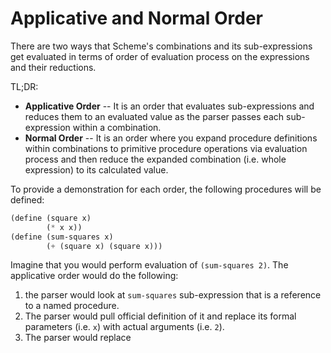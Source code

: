 # Applicative and Normal Order

There are two ways that Scheme's combinations and its sub-expressions
get evaluated in terms of order of evaluation process
on the expressions and their reductions.

TL;DR:

- **Applicative Order** -- It is an order that
  evaluates sub-expressions and reduces them to an
  evaluated value as the parser passes each
  sub-expression within a combination.
- **Normal Order** -- It is an order where you expand
  procedure definitions within combinations to
  primitive procedure operations via evaluation process
  and then reduce the expanded combination (i.e. whole
  expression) to its calculated value.

To provide a demonstration for each order, the
following procedures will be defined:
```scheme
(define (square x)
        (* x x))
(define (sum-squares x)
        (+ (square x) (square x)))
```
Imagine that you would perform evaluation of
`(sum-squares 2)`.
The applicative order would do the following:
1. the parser would look at `sum-squares`
   sub-expression that is a reference to a named
   procedure.
2. The parser would pull official definition of it and
   replace its formal parameters (i.e. `x`) with actual
   arguments (i.e. `2`).
3. The parser would replace
